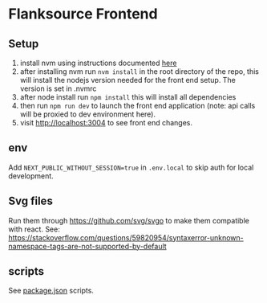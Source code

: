 # Flanksource Frontend

## Setup

1. install nvm using instructions documented [here](https://github.com/nvm-sh/nvm)
2. after installing nvm run `nvm install` in the root directory of the repo, this will install the nodejs version needed for the front end setup. The version is set in .nvmrc
3. after node install run `npm install` this will install all dependencies
4. then run `npm run dev` to launch the front end application (note: api calls will be proxied to dev environment here).
5. visit [http://localhost:3004](http://localhost:3004) to see front end changes.


## env

Add `NEXT_PUBLIC_WITHOUT_SESSION=true` in `.env.local` to skip auth for local development.

## Svg files

Run them through https://github.com/svg/svgo to make them compatible with react. See: https://stackoverflow.com/questions/59820954/syntaxerror-unknown-namespace-tags-are-not-supported-by-default

## scripts
See [package.json](https://github.com/flanksource/flanksource-ui/blob/chore%2Fdeps-update-cleanup/package.json) scripts.

